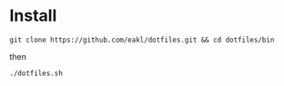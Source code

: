 
Install
=======

```
git clone https://github.com/eakl/dotfiles.git && cd dotfiles/bin
```

then

```
./dotfiles.sh
```
